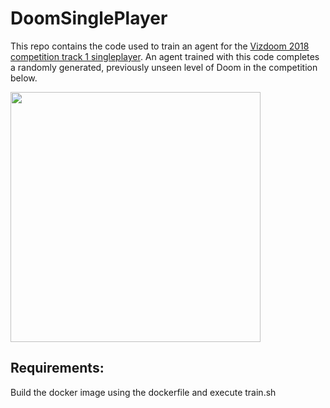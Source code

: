 # DoomSinglePlayer

This repo contains the code used to train an agent for the [Vizdoom 2018 competition track 1 singleplayer](http://vizdoom.cs.put.edu.pl/competitions/vdaic-2018-cig). An agent trained with this code completes a randomly generated, previously unseen level of Doom in the competition below. 

<img src="example.gif" width="400">

## Requirements:
Build the docker image using the dockerfile and execute train.sh
